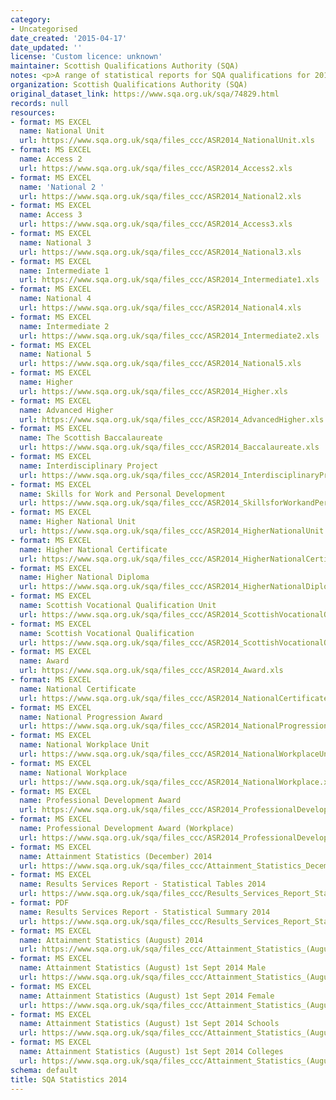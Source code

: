 ```yaml
---
category:
- Uncategorised
date_created: '2015-04-17'
date_updated: ''
license: 'Custom licence: unknown'
maintainer: Scottish Qualifications Authority (SQA)
notes: <p>A range of statistical reports for SQA qualifications for 2014.</p>
organization: Scottish Qualifications Authority (SQA)
original_dataset_link: https://www.sqa.org.uk/sqa/74829.html
records: null
resources:
- format: MS EXCEL
  name: National Unit
  url: https://www.sqa.org.uk/sqa/files_ccc/ASR2014_NationalUnit.xls
- format: MS EXCEL
  name: Access 2
  url: https://www.sqa.org.uk/sqa/files_ccc/ASR2014_Access2.xls
- format: MS EXCEL
  name: 'National 2 '
  url: https://www.sqa.org.uk/sqa/files_ccc/ASR2014_National2.xls
- format: MS EXCEL
  name: Access 3
  url: https://www.sqa.org.uk/sqa/files_ccc/ASR2014_Access3.xls
- format: MS EXCEL
  name: National 3
  url: https://www.sqa.org.uk/sqa/files_ccc/ASR2014_National3.xls
- format: MS EXCEL
  name: Intermediate 1
  url: https://www.sqa.org.uk/sqa/files_ccc/ASR2014_Intermediate1.xls
- format: MS EXCEL
  name: National 4
  url: https://www.sqa.org.uk/sqa/files_ccc/ASR2014_National4.xls
- format: MS EXCEL
  name: Intermediate 2
  url: https://www.sqa.org.uk/sqa/files_ccc/ASR2014_Intermediate2.xls
- format: MS EXCEL
  name: National 5
  url: https://www.sqa.org.uk/sqa/files_ccc/ASR2014_National5.xls
- format: MS EXCEL
  name: Higher
  url: https://www.sqa.org.uk/sqa/files_ccc/ASR2014_Higher.xls
- format: MS EXCEL
  name: Advanced Higher
  url: https://www.sqa.org.uk/sqa/files_ccc/ASR2014_AdvancedHigher.xls
- format: MS EXCEL
  name: The Scottish Baccalaureate
  url: https://www.sqa.org.uk/sqa/files_ccc/ASR2014_Baccalaureate.xls
- format: MS EXCEL
  name: Interdisciplinary Project
  url: https://www.sqa.org.uk/sqa/files_ccc/ASR2014_InterdisciplinaryProject.xls
- format: MS EXCEL
  name: Skills for Work and Personal Development
  url: https://www.sqa.org.uk/sqa/files_ccc/ASR2014_SkillsforWorkandPersonalDevelopment.xls
- format: MS EXCEL
  name: Higher National Unit
  url: https://www.sqa.org.uk/sqa/files_ccc/ASR2014_HigherNationalUnit.xls
- format: MS EXCEL
  name: Higher National Certificate
  url: https://www.sqa.org.uk/sqa/files_ccc/ASR2014_HigherNationalCertificate.xls
- format: MS EXCEL
  name: Higher National Diploma
  url: https://www.sqa.org.uk/sqa/files_ccc/ASR2014_HigherNationalDiploma.xls
- format: MS EXCEL
  name: Scottish Vocational Qualification Unit
  url: https://www.sqa.org.uk/sqa/files_ccc/ASR2014_ScottishVocationalQualificationUnit.xls
- format: MS EXCEL
  name: Scottish Vocational Qualification
  url: https://www.sqa.org.uk/sqa/files_ccc/ASR2014_ScottishVocationalQualification.xls
- format: MS EXCEL
  name: Award
  url: https://www.sqa.org.uk/sqa/files_ccc/ASR2014_Award.xls
- format: MS EXCEL
  name: National Certificate
  url: https://www.sqa.org.uk/sqa/files_ccc/ASR2014_NationalCertificate.xls
- format: MS EXCEL
  name: National Progression Award
  url: https://www.sqa.org.uk/sqa/files_ccc/ASR2014_NationalProgressionAward.xls
- format: MS EXCEL
  name: National Workplace Unit
  url: https://www.sqa.org.uk/sqa/files_ccc/ASR2014_NationalWorkplaceUnit.xls
- format: MS EXCEL
  name: National Workplace
  url: https://www.sqa.org.uk/sqa/files_ccc/ASR2014_NationalWorkplace.xls
- format: MS EXCEL
  name: Professional Development Award
  url: https://www.sqa.org.uk/sqa/files_ccc/ASR2014_ProfessionalDevelopmentAward.xls
- format: MS EXCEL
  name: Professional Development Award (Workplace)
  url: https://www.sqa.org.uk/sqa/files_ccc/ASR2014_ProfessionalDevelopmentAwardWorkplace.xls
- format: MS EXCEL
  name: Attainment Statistics (December) 2014
  url: https://www.sqa.org.uk/sqa/files_ccc/Attainment_Statistics_December_2014.xls
- format: MS EXCEL
  name: Results Services Report - Statistical Tables 2014
  url: https://www.sqa.org.uk/sqa/files_ccc/Results_Services_Report_Statistical_Tables_2014.xls
- format: PDF
  name: Results Services Report - Statistical Summary 2014
  url: https://www.sqa.org.uk/sqa/files_ccc/Results_Services_Report_Statistical_Summary_2014.pdf
- format: MS EXCEL
  name: Attainment Statistics (August) 2014
  url: https://www.sqa.org.uk/sqa/files_ccc/Attainment_Statistics_(August)_2014.xls
- format: MS EXCEL
  name: Attainment Statistics (August) 1st Sept 2014 Male
  url: https://www.sqa.org.uk/sqa/files_ccc/Attainment_Statistics_(August)_1st_Sept_2014_Male.xls
- format: MS EXCEL
  name: Attainment Statistics (August) 1st Sept 2014 Female
  url: https://www.sqa.org.uk/sqa/files_ccc/Attainment_Statistics_(August)_1st_Sept_2014_Female.xls
- format: MS EXCEL
  name: Attainment Statistics (August) 1st Sept 2014 Schools
  url: https://www.sqa.org.uk/sqa/files_ccc/Attainment_Statistics_(August)_1st_sept_2014_Schools.xls
- format: MS EXCEL
  name: Attainment Statistics (August) 1st Sept 2014 Colleges
  url: https://www.sqa.org.uk/sqa/files_ccc/Attainment_Statistics_(August)_1st_Sept_2014_Colleges.xls
schema: default
title: SQA Statistics 2014
---
```

